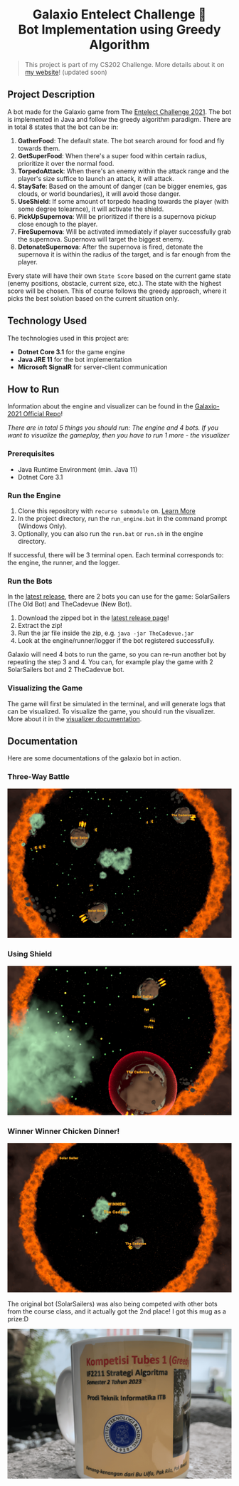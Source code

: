 <h1 align="center">Galaxio Entelect Challenge 🚀 <br> Bot Implementation using Greedy Algorithm</h1>

> This project is part of my CS202 Challenge. More details about it on [my website](https://cadevue.com)! (updated soon)

## Project Description 
A bot made for the Galaxio game from The [Entelect Challenge 2021](https://github.com/EntelectChallenge/2021-Galaxio). The bot is implemented in Java and follow the greedy algorithm paradigm. There are in total 8 states that the bot can be in:

1. **GatherFood**: The default state. The bot search around for food and fly towards them.
2. **GetSuperFood**: When there's a super food within certain radius, prioritize it over the normal food.
3. **TorpedoAttack**: When there's an enemy within the attack range and the player's size suffice to launch an attack, it will attack.
4. **StaySafe**: Based on the amount of danger (can be bigger enemies, gas clouds, or world boundaries), it will avoid those danger.
5. **UseShield**: If some amount of torpedo heading towards the player (with some degree tolearnce), it will activate the shield.
6. **PickUpSupernova**: Will be prioritized if there is a supernova pickup close enough to the player.
7. **FireSupernova**: Will be activated immediately if player successfully grab the supernova. Supernova will target the biggest enemy.
8. **DetonateSupernova**: After the supernova is fired, detonate the supernova it is within the radius of the target, and is far enough from the player.

Every state will have their own `State Score` based on the current game state (enemy positions, obstacle, current size, etc.). The state with the highest score will be chosen. This of course follows the greedy approach, where it picks the best solution based on the current situation only.

## Technology Used
The technologies used in this project are:
- **Dotnet Core 3.1** for the game engine
- **Java JRE 11** for the bot implementation
- **Microsoft SignalR** for server-client communication

## How to Run
Information about the engine and visualizer can be found in the [Galaxio-2021 Official Repo](https://github.com/EntelectChallenge/2021-Galaxio)!

*There are in total 5 things you should run: The engine and 4 bots. If you want to visualize the gameplay, then you have to run 1 more - the visualizer* 

### Prerequisites
- Java Runtime Environment (min. Java 11)
- Dotnet Core 3.1

### Run the Engine
1. Clone this repository with `recurse submodule` on. [Learn More](https://git-scm.com/book/en/v2/Git-Tools-Submodules)
2. In the project directory, run the `run_engine.bat` in the command prompt (Windows Only). 
3. Optionally, you can also run the `run.bat` or `run.sh` in the engine directory.

If successful, there will be 3 terminal open. Each terminal corresponds to: the engine, the runner, and the logger.

### Run the Bots
In the [latest release](https://github.com/cadevue/galaxio-entelect-challenge/releases/tag/v1.0.0), there are 2 bots you can use for the game: SolarSailers (The Old Bot) and TheCadevue (New Bot).

1. Download the zipped bot in the [latest release page](https://github.com/cadevue/galaxio-entelect-challenge/releases/tag/v1.0.0)!
2. Extract the zip!
3. Run the jar file inside the zip, e.g. `java -jar TheCadevue.jar`
4. Look at the engine/runner/logger if the bot registered successfully.

Galaxio will need 4 bots to run the game, so you can re-run another bot by repeating the step 3 and 4. You can, for example play the game with 2 SolarSailers bot and 2 TheCadevue bot.

### Visualizing the Game
The game will first be simulated in the terminal, and will generate logs that can be visualized. To visualize the game, you should run the visualizer. More about it in the [visualizer documentation](https://github.com/cadevue/galaxio-entelect-challenge-engine/blob/master/visualiser/README.md).

## Documentation
Here are some documentations of the galaxio bot in action.
### Three-Way Battle
![Screenshot - Three-Way Battle](./docs/screenshots/battle02.png)

### Using Shield
![Screenshot - Using Shield](./docs/screenshots/battle01.png)

### Winner Winner Chicken Dinner!
![Screenshot - Winner Winner Chicken Dinner](./docs/screenshots/winner.png)

The original bot (SolarSailers) was also being competed with other bots from the course class, and it actually got the 2️nd place! I got this mug as a prize:D
<br>

![The Prize - Mug](./docs/mug.png)
